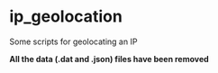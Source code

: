 # ip_geolocation

Some scripts for geolocating an IP

**All the data (.dat and .json) files have been removed**
